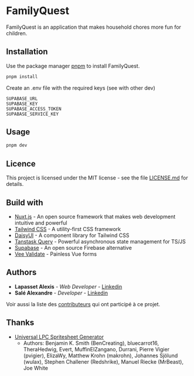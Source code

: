 # FamilyQuest

FamilyQuest is an application that makes household chores more fun for children.

## Installation

Use the package manager [pnpm](https://pnpm.io/installation) to install FamilyQuest.

```bash
pnpm install
```

Create an .env file with the required keys (see with other dev)

```
SUPABASE_URL
SUPABASE_KEY
SUPABASE_ACCESS_TOKEN
SUPABASE_SERVICE_KEY
```

## Usage

```bash
pnpm dev
```

## Licence

This project is licensed under the MIT license - see the file [LICENSE.md](LICENSE.md) for details.

## Build with

* [Nuxt.js](https://nuxt.com/) -  An open source framework that makes web development intuitive and powerful
* [Tailwind CSS](https://tailwindcss.com/) - A utility-first CSS framework
* [DaisyUI](https://daisyui.com/) - A component library for Tailwind CSS
* [Tanstask Query](https://tanstack.com/query/latest) - Powerful asynchronous state management for TS/JS
* [Supabase](https://supabase.com/) - An open source Firebase alternative
* [Vee Validate](https://vee-validate.logaretm.com) - Painless Vue forms

## Authors

* **Lapasset Alexis** - *Web Developer* - [Linkedin](https://www.linkedin.com/in/alexislapasset/)
* **Salé Alexandre** - *Developer* - [Linkedin](https://www.linkedin.com/in/alexandresale/)

Voir aussi la liste des [contributeurs](https://github.com/alapasset/kid-stars/contributors) qui ont participé à ce projet.

## Thanks

* [Universal LPC Spritesheet Generator](https://sanderfrenken.github.io/Universal-LPC-Spritesheet-Character-Generator)
  * Authors: Benjamin K. Smith (BenCreating), bluecarrot16, TheraHedwig, Evert, MuffinElZangano, Durrani, Pierre Vigier (pvigier), ElizaWy, Matthew Krohn (makrohn), Johannes Sjölund (wulax), Stephen Challener (Redshrike), Manuel Riecke (MrBeast), Joe White

